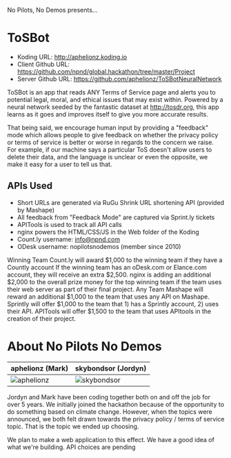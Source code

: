 No Pilots, No Demos presents...

# ToSBot

* Koding URL: http://aphelionz.koding.io
* Client Github URL: https://github.com/npnd/global.hackathon/tree/master/Project
* Server Github URL: https://github.com/aphelionz/ToSBotNeuralNetwork

ToSBot is an app that reads ANY Terms of Service page and alerts you to potential legal, moral, and ethical issues that may exist within. Powered by a neural network seeded by the fantastic dataset at http://tosdr.org, this app learns as it goes and improves itself to give you more accurate results.

That being said, we encourage human input by providing a "feedback" mode which allows people to give feedback on whether the privacy policy or terms of service is better or worse in regards to the concern we raise. For example, if our machine says a particular ToS doesn't allow users to delete their data, and the language is unclear or even the opposite, we make it easy for a user to tell us that. 

## APIs Used
* Short URLs are generated via RuGu Shrink URL shortening API (provided by Mashape)
* All feedback from "Feedback Mode" are captured via Sprint.ly tickets
* APITools is used to track all API calls
* nginx powers the HTML/CSS/JS in the Web folder of the Koding 
* Count.ly username: info@npnd.com
* ODesk username: nopilotsnodemos (member since 2010)

Winning Team
Count.ly will award $1,000 to the winning team if they have a Countly account
If the winning team has an oDesk.com or Elance.com account, they will receive an extra $2,500.
nginx is adding an additional $2,000 to the overall prize money for the top winning team if the team uses their web server as part of their final project.
Any Team
Mashape will reward an additional $1,000 to the team that uses any API on Mashape.
Sprintly will offer $1,000 to the team that 1) has a Sprintly account, 2) uses their API.
APITools will offer $1,500 to the team that uses APItools in the creation of their project.


About No Pilots No Demos
===========================

| aphelionz (Mark) | skybondsor (Jordyn) |
|--- |--- |
| ![aphelionz](https://fbcdn-sphotos-d-a.akamaihd.net/hphotos-ak-xfa1/v/t1.0-9/429397_10151321831125069_2084122506_n.jpg?oh=ab41ad0750b749a532bbd8f2d3f5a9cd&oe=550E92A4&__gda__=1423315627_a25fd60398c2cba46cb88530c5358420) | ![skybondsor](https://scontent-a-iad.xx.fbcdn.net/hphotos-xpf1/v/t1.0-9/1392014_10151601758896266_672020922_n.jpg?oh=20ae0c38af31d7c017a699a3a8fbe0a1&oe=550CD680) |

Jordyn and Mark have been coding together both on and off the job for over 5 years. We initially joined the hackathon because of the opportunity to do something based on climate change. However, when the topics were announced, we both felt drawn towards the privacy policy / terms of service topic. That is the topic we ended up choosing.



We plan to make a web application to this effect. We have a good idea of what we're building. API choices are pending
